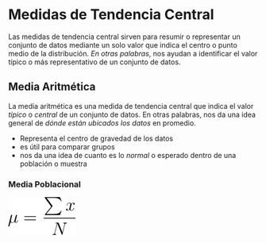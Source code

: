 # Medidas de Tendencia Central
Las medidas de tendencia central sirven para resumir o representar un conjunto de datos mediante un solo valor que indica el centro o punto medio de la distribución.
*En otras palabras*, nos ayudan a identificar el valor típico o más representativo de un conjunto de datos.
## Media Aritmética
La media aritmética es una medida de tendencia central que indica el valor *típico* o *central* de un conjunto de datos. 
En otras palabras, nos da una idea general de *dónde están ubicados los datos* en promedio.
- Representa el centro de gravedad de los datos
- es útil para comparar grupos
- nos da una idea de cuanto es lo *normal* o esperado dentro de una población o muestra
### Media Poblacional
![Formula](images/media_poblacion.svg)
